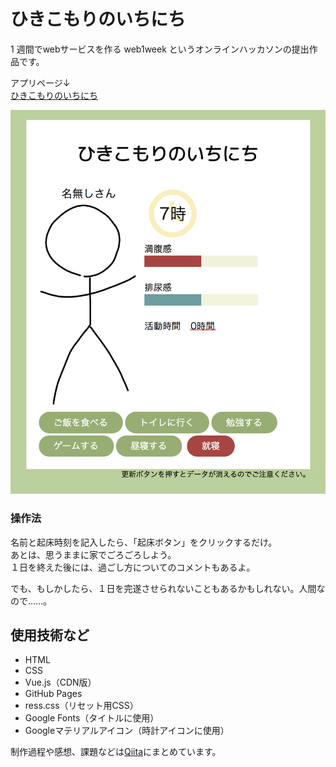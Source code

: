 # ひきこもりのいちにち

1 週間でwebサービスを作る web1week というオンラインハッカソンの提出作品です。

アプリページ↓  
[ひきこもりのいちにち](https://aiandrox.github.io/hikikomori_oneday/)

![プレビュー](./preview.png)


### 操作法

名前と起床時刻を記入したら、「起床ボタン」をクリックするだけ。  
あとは、思うままに家でごろごろしよう。  
１日を終えた後には、過ごし方についてのコメントもあるよ。

でも、もしかしたら、１日を完遂させられないこともあるかもしれない。人間なので……。


## 使用技術など

- HTML
- CSS
- Vue.js（CDN版）
- GitHub Pages
- ress.css（リセット用CSS）
- Google Fonts（タイトルに使用）
- Googleマテリアルアイコン（時計アイコンに使用）


制作過程や感想、課題などは[Qiita](https://qiita.com/aiandrox/items/a29181955d756561d63c)にまとめています。
